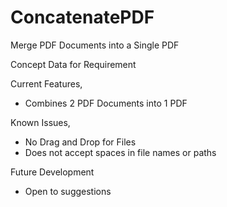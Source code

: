 # ConcatenatePDF
Merge PDF Documents into a Single PDF

Concept Data for Requirement

Current Features,
* Combines 2 PDF Documents into 1 PDF

Known Issues,
* No Drag and Drop for Files
* Does not accept spaces in file names or paths

Future Development
* Open to suggestions
